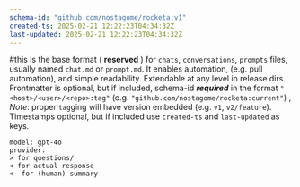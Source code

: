 ```yaml
---
schema-id: "github.com/nostagome/rocketa:v1"
created-ts: 2025-02-21 12:22:23T04:34:32Z
last-updated: 2025-02-21 12:22:23T04:34:32Z
---
```

#this is the base format ( **reserved** ) for `chats`, `conversations`, `prompts` files, usually named `chat.md` or `prompt.md`. It enables automation, (e.g. pull automation), and simple readability.  Extendable at any level in release dirs.  Frontmatter is optional, but if included, schema-id ***required*** in the format `"<host>/<user>/<repo>:tag"` (e.g. `"github.com/nostagome/rocketa:current"`) , *Note*: proper `tag`ging will have version embedded (e.g. `v1`, `v2/feature`).  Timestamps optional, but if included use `created-ts` and `last-updated` as keys.
```
model: gpt-4o
provider:
> for questions/
< for actual response
<- for (human) summary
```
